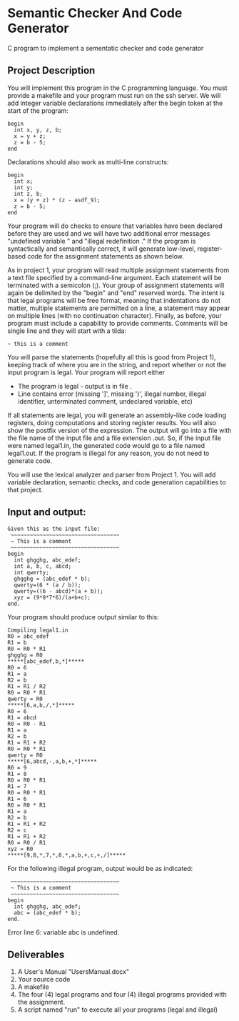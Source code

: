 # Semantic Checker And Code Generator

C program to implement a sementatic checker and code generator

## Project Description

You will implement this program in the C programming language. You must provide a makefile and your program must run on the ssh server. We will add integer variable declarations immediately after the begin token at the start of the program:

```
begin
  int x, y, z, b;
  x = y + z;
  z = b - 5;
end
```

Declarations should also work as multi-line constructs:

```
begin
  int x;
  int y;
  int z, b;
  x = (y + z) * (z - asdf_9);
  z = b - 5;
end
```

Your program will do checks to ensure that variables have been declared before they are used and we will have two additional error messages "undefined variable <varname>" and "illegal redefinition <varname>." If the program is syntactically and semantically correct, it will generate low-level, register-based code for the assignment statements as shown below.

As in project 1, your program will read multiple assignment statements from a text file specified by a command-line argument. Each statement will be terminated with a semicolon (;). Your group of assignment statements will again be delimited by the "begin"  and "end" reserved words. The intent is that legal programs will be free format, meaning that indentations do not matter, multiple statements are permitted on a line,  a statement may appear on multiple lines (with no continuation character). Finally, as before, your program must include a capability to provide comments. Comments will be single line and they will start with a tilda:

```
~ this is a comment
```

You will parse the statements (hopefully all this is good from Project 1), keeping track of where you are in the string, and report whether or not the input program is legal. Your program will report either

- The program is legal - output is in file <filename>. 
- Line <integer> contains error <errormsg> 
             (missing ']', missing ')', illegal number, illegal identifier, unterminated comment, undeclared variable, etc)

If all statements are legal, you will generate an assembly-like code loading registers, doing computations and storing register results. You will also show the postfix version of the expression. The output will go into a file with the file name of the input file and a file extension  .out. So, if the input file were named legal1.in, the generated code would go to a file named legal1.out. If the program is illegal for any reason, you do not need to generate code.

You will use the lexical analyzer and parser from Project 1. You will add variable declaration, semantic checks, and code generation capabilities to that project.

## Input and output:

```
Given this as the input file:
 ~~~~~~~~~~~~~~~~~~~~~~~~~~~~~~~~~~
 ~ This is a comment
 ~~~~~~~~~~~~~~~~~~~~~~~~~~~~~~~~~~
begin
  int ghgghg, abc_edef;
  int a, b, c, abcd; 
  int qwerty;
  ghgghg = (abc_edef * b);
  qwerty=(6 * (a / b));
  qwerty=((6 - abcd)*(a + b));
  xyz = (9*8*7*6)/(a+b+c);
end.
```


Your program should produce output similar to this:

```
Compiling legal1.in
R0 = abc_edef
R1 = b
R0 = R0 * R1
ghgghg = R0
*****[abc_edef,b,*]*****
R0 = 6
R1 = a
R2 = b
R1 = R1 / R2
R0 = R0 * R1
qwerty = R0
*****[6,a,b,/,*]*****
R0 = 6
R1 = abcd
R0 = R0 - R1
R1 = a
R2 = b
R1 = R1 + R2
R0 = R0 * R1
qwerty = R0
*****[6,abcd,-,a,b,+,*]*****
R0 = 9
R1 = 8
R0 = R0 * R1
R1 = 7
R0 = R0 * R1
R1 = 6
R0 = R0 * R1
R1 = a
R2 = b
R1 = R1 + R2
R2 = c
R1 = R1 + R2
R0 = R0 / R1
xyz = R0
*****[9,8,*,7,*,6,*,a,b,+,c,+,/]*****
```

For the following illegal program, output would be as indicated:

```
 ~~~~~~~~~~~~~~~~~~~~~~~~~~~~~~~~~~
 ~ This is a comment
 ~~~~~~~~~~~~~~~~~~~~~~~~~~~~~~~~~~
begin
  int ghgghg, abc_edef;
  abc = (abc_edef * b);
end.
```

Error line 6: variable abc is undefined.

## Deliverables

1. A User's Manual "UsersManual.docx"
2. Your source code
3. A makefile
4. The four (4) legal programs and four (4) illegal programs provided with the assignment.
5. A script named "run" to execute all your programs (legal and illegal)
